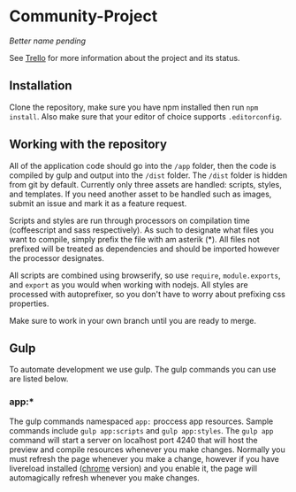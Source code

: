 # Community-Project
*Better name pending*

See [Trello](https://trello.com/b/d6gtnCnl/community) for more information about the project and its status.

## Installation
Clone the repository, make sure you have npm installed then run `npm install`. Also make sure that your editor of choice supports `.editorconfig`.

## Working with the repository
All of the application code should go into the `/app` folder, then the code is compiled by gulp and output into the `/dist` folder. The `/dist` folder is hidden from git by default. Currently only three assets are handled: scripts, styles, and templates. If you need another asset to be handled such as images, submit an issue and mark it as a feature request.

Scripts and styles are run through processors on compilation time (coffeescript and sass respectively). As such to designate what files you want to compile, simply prefix the file with am asterik (*). All files not prefixed will be treated as dependencies and should be imported however the processor designates.

All scripts are combined using browserify, so use `require`, `module.exports`, and `export` as you would when working with nodejs. All styles are processed with autoprefixer, so you don't have to worry about prefixing css properties.

Make sure to work in your own branch until you are ready to merge.

## Gulp
To automate development we use gulp. The gulp commands you can use are listed below.

### app:*
The gulp commands namespaced `app:` proccess app resources. Sample commands include `gulp app:scripts` and `gulp app:styles`. The `gulp app` command will start a server on localhost port 4240 that will host the preview and compile resources whenever you make changes. Normally you must refresh the page whenever you make a change, however if you have livereload installed ([chrome](https://chrome.google.com/webstore/detail/livereload/jnihajbhpnppcggbcgedagnkighmdlei?hl=en) version) and you enable it, the page will automagically refresh whenever you make changes.
